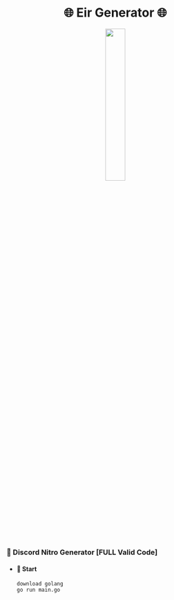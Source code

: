 <h1 align="center">🌐 Eir Generator 🌐</h1>
<p align='center'>
  <img src="https://i.pinimg.com/564x/f1/4f/03/f14f031d1ca1daf1b764cc300e4d39ee.jpg" style="width: 30%">
</p>

##

### 🤖 Discord Nitro Generator [FULL Valid Code]
- #### 📌 Start
  ```
  download golang
  go run main.go
  ```
